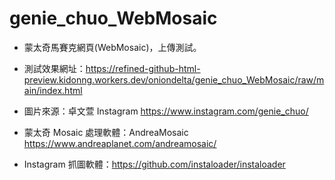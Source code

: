 # genie_chuo_WebMosaic 

- 蒙太奇馬賽克網頁(WebMosaic)，上傳測試。

- 測試效果網址：https://refined-github-html-preview.kidonng.workers.dev/oniondelta/genie_chuo_WebMosaic/raw/main/index.html

- 圖片來源：卓文萱 Instagram https://www.instagram.com/genie_chuo/

- 蒙太奇 Mosaic 處理軟體：AndreaMosaic https://www.andreaplanet.com/andreamosaic/

- Instagram 抓圖軟體：https://github.com/instaloader/instaloader


